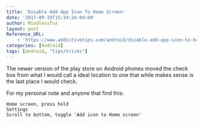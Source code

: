 ```yaml
---
title: 'Disable Add App Icon To Home Screen'
date: '2017-09-19T15:34:24-04:00'
author: MindlessTux
layout: post
Reference_URL:
    - 'https://www.addictivetips.com/android/disable-add-app-icon-to-home-screen/'
categories: [Android]
tags: [android, "tips/tricks"]
---
```


The newer version of the play store on Android phones moved the check box from what I would call a ideal location to one that while makes sense is the last place I would check.

<!--readmore-->

For my personal note and anyone that find this:

```
Home screen, press hold
Settings
Scroll to bottom, toggle 'Add icon to Home screen'
```